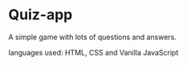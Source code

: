 # Quiz-app
A simple game with lots of questions and answers.

languages used: HTML, CSS and Vanilla JavaScript
